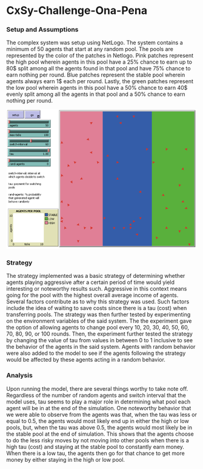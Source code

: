 # CxSy-Challenge-Ona-Pena

### Setup and Assumptions

The complex system was setup using NetLogo. The system contains a minimum of 50 agents that start at any random pool. The pools are represented by the color of the patches in Netlogo. Pink patches represent the high pool wherein agents in this pool have a 25% chance to earn up to 80$ split among all the agents found in that pool and have 75% chance to earn nothing per round. Blue patches represent the stable pool wherein agents always earn 1$ each per round. Lastly, the green patches represent the low pool wherein agents in this pool have a 50% chance to earn 40$ evenly split among all the agents in that pool and a 50% chance to earn nothing per round. 

![alt text](images/Setup.png)

### Strategy

The strategy  implemented was a basic strategy of determining whether agents playing aggressive after a certain period of time would yield interesting or noteworthy results such. Aggressive in this context means going for the pool with the highest overall average income of agents. Several factors contribute as to why this strategy was used. Such factors include the idea of waiting to save costs since there is a tau (cost) when transferring pools. The strategy was then further tested by experimenting on the environment variables of the said system. The the experiment gave the option of allowing agents to change pool every 10, 20, 30, 40, 50, 60, 70, 80, 90, or 100 rounds. Then, the experiment further tested the strategy by changing the value of tau from values in between 0 to 1 inclusive to see the behavior of the agents in the said system. Agents with random behavior were also added to the model to see if the agents following the strategy would be affected by these agents acting in a random behavior. 

### Analysis

Upon running the model, there are several things worthy to take note off. Regardless of the number of random agents and switch interval that the model uses, tau seems to play a major role in determining what pool each agent will be in at the end of the simulation. One noteworthy behavior that we were able to observe from the agents was that, when the tau was less or equal to 0.5, the agents would most likely end up in either the high or low pools, but, when the tau was above 0.5, the agents would most likely be in the stable pool at the end of simulation. This shows that the agents choose to do the less risky moves by not moving into other pools when there is a high tau (cost) and staying at the stable pool to constantly earn money. When there is a low tau, the agents then go for that chance to get more money by either staying in the high or low pool. 
